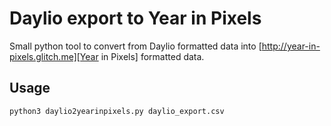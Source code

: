 # Daylio export to Year in Pixels

Small python tool to convert from Daylio formatted data into [http://year-in-pixels.glitch.me][Year in Pixels] formatted data.

## Usage

    python3 daylio2yearinpixels.py daylio_export.csv


